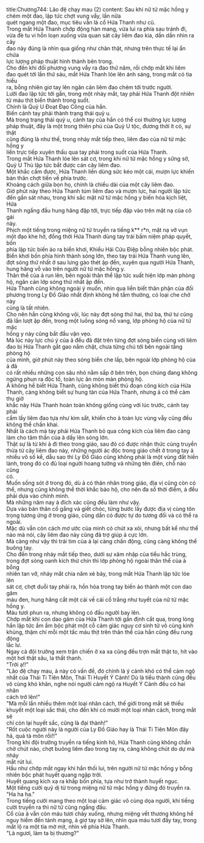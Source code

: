 title:Chương744: Lão đệ chạy mau (2)
content:
Sau khi nữ tử mặc hồng y chém một đao, lập tức chợt vung vẩy, lần nữa<br>quét ngang một đao, mục tiêu vẫn là cổ Hứa Thanh như cũ.<br>Trong mắt Hứa Thanh chớp động hàn mang, vừa lui ra phía sau tránh đi,<br>vừa đè tu vi hỗn loạn xuống vừa quan sát cây liêm đao kia, dần dần nhìn ra cây<br>đao này đúng là nhìn qua giống như chân thật, nhưng trên thực tế lại ẩn chứa<br>lực lượng pháp thuật hình thành bên trong.<br>Cho đến khi đối phương vung vẩy ra đao thứ năm, rồi chớp mắt khi liêm<br>đao quét tới lần thứ sáu, mắt Hứa Thanh lóe lên ánh sáng, trong mắt có tia hiểu<br>ra, bỗng nhiên giơ tay lên ngăn cản liêm đao chém tới trước người.<br>Lưỡi đao lập tức tới gần, trong một nháy mắt, tay phải Hứa Thanh đột nhiên<br>từ máu thịt biến thành trong suốt.<br>Chính là Quỷ U Đoạt Đạo Công của hắn.<br>Biến cánh tay phải thành trạng thái quỷ u.<br>Mà trong trạng thái quỷ u, cánh tay của hắn có thể coi thường lực lượng<br>pháp thuật, đây là một trong thiên phú của Quỷ U tộc, đương thời ít có, sự thật<br>cũng đúng là như thế, trong nháy mắt tiếp theo, liêm đao của nữ tử mặc hồng y<br>liền trực tiếp xuyên thấu qua tay phải trong suốt của Hứa Thanh.<br>Trong mắt Hứa Thanh lóe lên sát cơ, trong khi nữ tử mặc hồng y sững sờ,<br>Quỷ U Thủ lập tức bắt được cán cây liêm đao.<br>Một khắc cầm được, Hứa Thanh liền dùng sức kéo một cái, mượn lực khiến<br>bản thân chợt tiến về phía trước.<br>Khoảng cách giữa bọn họ, chính là chiều dài của một cây liêm đao.<br>Giờ phút này theo Hứa Thanh túm liêm đao và mượn lực, hai người lập tức<br>đến gần sát nhau, trong khi sắc mặt nữ tử mặc hồng y biến hóa kịch liệt, Hứa<br>Thanh ngẩng đầu hung hăng đập tới, trực tiếp đập vào trên mặt nạ của cô gái<br>này.<br>Phịch một tiếng trong miệng nữ tử truyền ra tiếng k** r*n, mặt nạ vỡ vụn<br>một đạo khe hở, đồng thời Hứa Thanh dùng tay trái bấm niệm pháp quyết, bốn<br>phía lập tức biến ảo ra biển khơi, Khiếu Hải Cửu Điệp bỗng nhiên bộc phát.<br>Biển khơi bốn phía hình thành sóng lớn, theo tay trái Hứa Thanh vung lên,<br>đợt sóng thứ nhất ở sau lưng gào thét ập đến, xuyên qua người Hứa Thanh,<br>hung hăng vỗ vào trên người nữ tử mặc hồng y.<br>Thân thể của ả run lên, bên ngoài thân thể lập tức xuất hiện lớp màn phòng<br>hộ, ngăn cản lớp sóng thứ nhất ập đến.<br>Hứa Thanh cũng không ngoài ý muốn, nhìn qua liền biết thân phận của đối<br>phương trong Ly Đồ Giáo nhất định không hề tầm thường, có loại che chở này<br>cũng là tất nhiên.<br>Cho nên hắn cũng không vội, lúc này đợt sóng thứ hai, thứ ba, thứ tư cũng<br>đã lần lượt ập đến, trong một luồng sóng nổ vang, lớp phòng hộ của nữ tử mặc<br>hồng y này cũng bắt đầu vặn vẹo.<br>Mà lúc này lực chú ý của ả đều đã đặt trên từng đợt sóng biển cùng với liêm<br>đao bị Hứa Thanh gắt gao nắm chặt, chưa từng chú tới bên ngoài tầng phòng hộ<br>của mình, giờ phút này theo sóng biển che lấp, bên ngoài lớp phòng hộ của ả đã<br>có rất nhiều những con sâu nhỏ nằm sấp ở bên trên, bọn chúng đang không<br>ngừng phun ra độc tố, toàn lực ăn mòn màn phòng hộ.<br>Ả không hề biết Hứa Thanh, cũng không biết thủ đoạn công kích của Hứa<br>Thanh, càng không biết sự hung tàn của Hứa Thanh, nhưng ả có thể cảm thụ giờ<br>khắc này Hứa Thanh hoàn toàn không giống cùng với lúc trước, cánh tay phải<br>cầm lấy liêm đao tựa như kìm sắt, khiến cho ả toàn lực vùng vẫy cũng đều<br>không thể chấn khai.<br>Nhất là cách mà tay phải Hứa Thanh bỏ qua công kích của liêm đao càng<br>làm cho tâm thần của ả dấy lên sóng lớn.<br>Thật sự là từ khi ả đi theo trong giáo, sau đó có được nhận thức cùng truyền<br>thừa từ cây liêm đao này, những người ác độc trong giáo chết ở trong tay ả<br>nhiều vô số kể, dẫu sao thì Ly Đồ Giáo cũng không phải là một vùng đất hiền<br>lành, trong đó có đủ loại người hoang tưởng và những tên điên, chỗ nào cũng<br>có.<br>Muốn sống sót ở trong đó, dù ả có thân nhân trong giáo, địa vị cũng còn có<br>thể, nhưng cũng không thể thời khắc bảo hộ, cho nên đa số thời điểm, ả đều<br>phải dựa vào chính mình.<br>Mà những năm nay ả đích xác cũng đều làm như vậy.<br>Dựa vào bản thân cố gắng và giết chóc, từng bước lấy được địa vị cùng tôn<br>trọng tương ứng ở trong giáo, cũng dần có được tự do tương đối và có thể ra<br>ngoài.<br>Mặc dù vẫn còn cách mơ ước của mình có chút xa xôi, nhưng bất kể như thế<br>nào mà nói, cây liêm đao này cũng đã trợ giúp ả cực lớn.<br>Mà càng như vậy thì trái tim của ả lại càng chấn động, cũng càng không thể<br>buông tay.<br>Cho đến trong nháy mắt tiếp theo, dưới sự xâm nhập của tiểu hắc trùng,<br>trong đợt sóng oanh kích thứ chín thì lớp phòng hộ ngoài thân thể của ả bỗng<br>nhiên tan vỡ, nháy mắt chia năm xẻ bảy, trong mắt Hứa Thanh lập tức lóe lên<br>sát cơ, chợt duỗi tay phải ra, hồn hỏa trong tay biến ảo thành một con dao găm<br>màu đen, hung hăng cắt một cái về cái cổ trắng như tuyết của nữ tử mặc hồng y.<br>Máu tươi phun ra, nhưng không có đầu người bay lên.<br>Chớp mắt khi con dao găm của Hứa Thanh tới gần định cắt qua, trong lòng<br>hắn lập tức ầm ầm bộc phát một cỗ cảm giác nguy cơ sinh tử vô cùng kinh<br>khủng, thậm chí mỗi một tấc máu thịt trên thân thể của hắn cũng đều rung động<br>lắc lư.<br>Ngay cả đội trưởng xem trận chiến ở xa xa cũng đều trợn mắt thật to, hít vào<br>một hơi thật sâu, la thất thanh.<br>"Trời ạ!!"<br>"Lão đệ chạy mau, ả này có vấn đề, đó chính là ý cảnh khó có thể cảm ngộ<br>nhất của Thái Ti Tiên Môn, Thái Ti Huyết Ý Cảnh! Dù là tiểu thành cũng đều<br>vô cùng khó khăn, nghe nói người cảm ngộ ra Huyết Ý Cảnh đều có hai nhân<br>cách trở lên!"<br>"Mà mỗi lần nhiều thêm một loại nhân cách, thế giới trong mắt sẽ thiếu<br>khuyết một loại sắc thái, cho đến khi có mười một loại nhân cách, trong mắt sẽ<br>chỉ còn lại huyết sắc, cũng là đại thành!"<br>"Rốt cuộc người này là người của Ly Đồ Giáo hay là Thái Ti Tiên Môn đây<br>hả, quá tà môn rồi!!"<br>Trong khi đội trưởng truyền ra tiếng kinh hô, Hứa Thanh cũng không chần<br>chờ chút nào, chợt buông liêm đao trong tay ra, càng không chút do dự mà nháy<br>mắt rút lui.<br>Hầu như chớp mắt ngay khi hắn thối lui, trên người nữ tử mặc hồng y bỗng<br>nhiên bộc phát huyết quang ngập trời.<br>Huyết quang kích xạ ra khắp bốn phía, tựa như trở thành huyết ngục.<br>Một tiếng cười quỷ dị từ trong miệng nữ tử mặc hồng y đứng đó truyền ra.<br>"Ha ha ha."<br>Trong tiếng cười mang theo một loại cảm giác vô cùng dọa người, khi tiếng<br>cười truyền ra thì nữ tử cũng ngẩng đầu.<br>Cổ của ả vẫn còn máu tươi chảy xuống, nhưng miệng vết thương không hề<br>nguy hiểm đến tánh mạng, ả giơ tay sờ lên, nhìn qua máu tươi đầy tay, trong<br>mắt lộ ra một tia mờ mịt, nhìn về phía Hứa Thanh.<br>"Là ngươi, làm ta bị thương?"